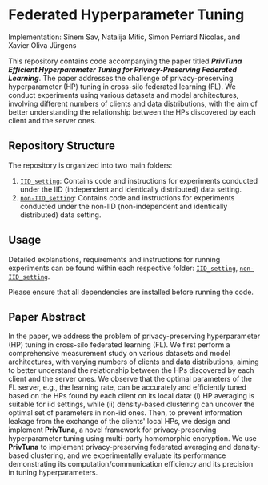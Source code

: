 # Federated Hyperparameter Tuning

Implementation: Sinem Sav, Natalija Mitic, Simon Perriard Nicolas, and Xavier Oliva Jürgens

This repository contains code accompanying the paper titled _**PrivTuna Efficient Hyperparameter Tuning for Privacy-Preserving Federated Learning**_. The paper addresses the challenge of privacy-preserving hyperparameter (HP) tuning in cross-silo federated learning (FL). We conduct experiments using various datasets and model architectures, involving different numbers of clients and data distributions, with the aim of better understanding the relationship between the HPs discovered by each client and the server ones.

## Repository Structure

The repository is organized into two main folders:

1. [`IID_setting`](./IID_setting/): Contains code and instructions for experiments conducted under the IID (independent and identically distributed) data setting.
2. [`non-IID_setting`](./non_IID_setting/): Contains code and instructions for experiments conducted under the non-IID (non-independent and identically distributed) data setting.

## Usage

Detailed explanations, requirements and instructions for running experiments can be found within each respective folder: [`IID_setting`](./IID_setting/), [`non-IID_setting`](./non_IID_setting/).

Please ensure that all dependencies are installed before running the code.

## Paper Abstract

In the paper, we address the problem of privacy-preserving hyperparameter (HP) tuning in cross-silo federated learning (FL). We first perform a comprehensive measurement study on various datasets and model architectures, with varying numbers of clients and data distributions, aiming to better understand the relationship between the HPs discovered by each client and the server ones. We observe that the optimal parameters of the FL server, e.g., the learning rate, can be accurately and efficiently tuned based on the HPs found by each client on its local data: (i) HP averaging is suitable for iid settings, while (ii) density-based clustering can uncover the optimal set of parameters in non-iid ones. Then, to prevent information leakage from the exchange of the clients' local HPs, we design and implement **PrivTuna**, a novel framework for privacy-preserving hyperparameter tuning using multi-party homomorphic encryption. We use **PrivTuna** to implement privacy-preserving federated averaging and density-based clustering, and we experimentally evaluate its performance demonstrating its computation/communication efficiency and its precision in tuning hyperparameters.
